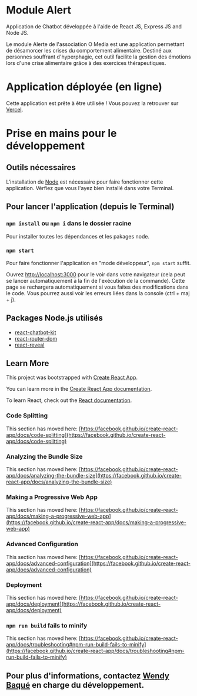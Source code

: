 ![]()
# Module Alert

Application de Chatbot développée à l'aide de React JS, Express JS and Node JS.

Le module Alerte de l'association O Media est une application permettant de désamorcer les crises du comportement alimentaire. Destiné aux personnes souffrant d'hyperphagie, cet outil facilite la gestion des émotions lors d'une crise alimentaire grâce à des exercices thérapeutiques.

# Application déployée (en ligne)
Cette application est prête à être utilisée ! Vous pouvez la retrouver sur [Vercel]().

# Prise en mains pour le développement

## Outils nécessaires

L'installation de [Node](https://nodejs.org/en/) est nécessaire pour faire fonctionner cette application. Vérfiez que vous l'ayez bien installé dans votre Terminal. 

## Pour lancer l'application (depuis le Terminal)
### `npm install` ou `npm i` dans le dossier racine
Pour installer toutes les dépendances et les pakages node. 

### `npm start`

Pour faire fonctionner l'application en "mode développeur", `npm start` suffit.

Ouvrez [http://localhost:3000](http://localhost:3000) pour le voir dans votre navigateur (cela peut se lancer automatiquement à la fin de l'exécution de la commande).
Cette page se rechargera automatiquement si vous faites des modifications dans le code. 
Vous pourrez aussi voir les erreurs liées dans la console (ctrl + maj + j). 

## Packages Node.js utilisés
* [react-chatbot-kit](https://www.npmjs.com/package/react-chatbot-kit)
* [react-router-dom](https://www.npmjs.com/package/react-router-dom)
* [react-reveal](https://www.npmjs.com/package/react-reveal)


## Learn More
This project was bootstrapped with [Create React App](https://github.com/facebook/create-react-app).

You can learn more in the [Create React App documentation](https://facebook.github.io/create-react-app/docs/getting-started).

To learn React, check out the [React documentation](https://reactjs.org/).

### Code Splitting

This section has moved here: [https://facebook.github.io/create-react-app/docs/code-splitting](https://facebook.github.io/create-react-app/docs/code-splitting)

### Analyzing the Bundle Size

This section has moved here: [https://facebook.github.io/create-react-app/docs/analyzing-the-bundle-size](https://facebook.github.io/create-react-app/docs/analyzing-the-bundle-size)

### Making a Progressive Web App

This section has moved here: [https://facebook.github.io/create-react-app/docs/making-a-progressive-web-app](https://facebook.github.io/create-react-app/docs/making-a-progressive-web-app)

### Advanced Configuration

This section has moved here: [https://facebook.github.io/create-react-app/docs/advanced-configuration](https://facebook.github.io/create-react-app/docs/advanced-configuration)

### Deployment

This section has moved here: [https://facebook.github.io/create-react-app/docs/deployment](https://facebook.github.io/create-react-app/docs/deployment)

### `npm run build` fails to minify

This section has moved here: [https://facebook.github.io/create-react-app/docs/troubleshooting#npm-run-build-fails-to-minify](https://facebook.github.io/create-react-app/docs/troubleshooting#npm-run-build-fails-to-minify)

## Pour plus d'informations, contactez [Wendy Baqué](https://github.com/wendybaque) en charge du développement. 
